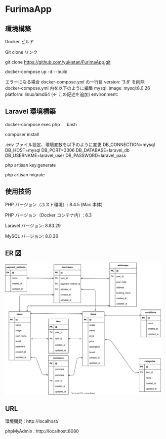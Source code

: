 # FurimaApp

## 環境構築

Docker ビルド

Git clone リンク

git clone https://github.com/yukietan/FurimaApp.git

docker-compose up -d --build

エラーになる場合 docker-compose.yml の一行目 version: '3.8' を削除
docker-compose.yml 内を以下のように編集
mysql:
image: mysql:8.0.26
platform: linux/amd64 (← この記述を追加)
environment:

## Laravel 環境構築

docker-compose exec php 　 bash

composer install

.env ファイル設定、環境変数を以下のように変更
DB_CONNECTION=mysql
DB_HOST=mysql
DB_PORT=3306
DB_DATABASE=laravel_db
DB_USERNAME=laravel_user
DB_PASSWORD=laravel_pass

php artisan key:generate

php artisan migrate

## 使用技術

PHP バージョン（ホスト環境）: 8.4.5 (Mac 本体)

PHP バージョン（Docker コンテナ内）: 8.3

Laravel バージョン: 8.83.29

MySQL バージョン: 8.0.26

## ER 図

![ER図](er-furima.svg)

## URL

環境開発 : http://localhost/

phpMyAdmin : http://localhost:8080
